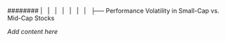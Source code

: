 ######## |   |   |   |   |   |   |   ├── Performance Volatility in Small-Cap vs. Mid-Cap Stocks

*Add content here*
